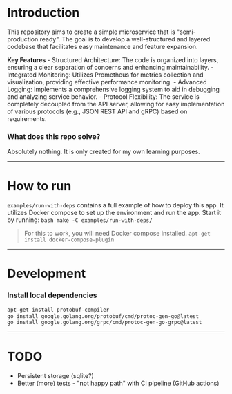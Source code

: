 # Introduction

This repository aims to create a simple microservice that is "semi-production ready". The goal is to develop a well-structured and layered codebase that facilitates easy maintenance and feature expansion.

**Key Features**
    - Structured Architecture: The code is organized into layers, ensuring a clear separation of concerns and enhancing maintainability.
    - Integrated Monitoring: Utilizes Prometheus for metrics collection and visualization, providing effective performance monitoring.
    - Advanced Logging: Implements a comprehensive logging system to aid in debugging and analyzing service behavior.
    - Protocol Flexibility: The service is completely decoupled from the API server, allowing for easy implementation of various protocols (e.g., JSON REST API and gRPC) based on requirements.

### What does this repo solve?
Absolutely nothing. It is only created for my own learning purposes.

---
# How to run

`examples/run-with-deps` contains a full example of how to deploy this app. It utilizes Docker compose to set up the environment and run the app. Start it by running:
    ```bash
    make -C examples/run-with-deps/
    ```

> For this to work, you will need Docker compose installed. `apt-get install docker-compose-plugin`

---
# Development

### Install local dependencies
```bash
apt-get install protobuf-compiler
go install google.golang.org/protobuf/cmd/protoc-gen-go@latest
go install google.golang.org/grpc/cmd/protoc-gen-go-grpc@latest
```

---
# TODO
- Persistent storage (sqlite?)
- Better (more) tests - "not happy path" with CI pipeline (GitHub actions)
